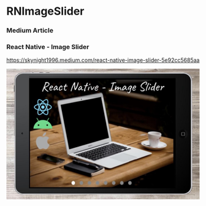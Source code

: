 # RNImageSlider

### Medium Article 
### React Native - Image Slider

https://skynight1996.medium.com/react-native-image-slider-5e92cc5685aa

![Screenshot](1_nZS5Drt2AgEX88OBy6UQMg.jpeg)
